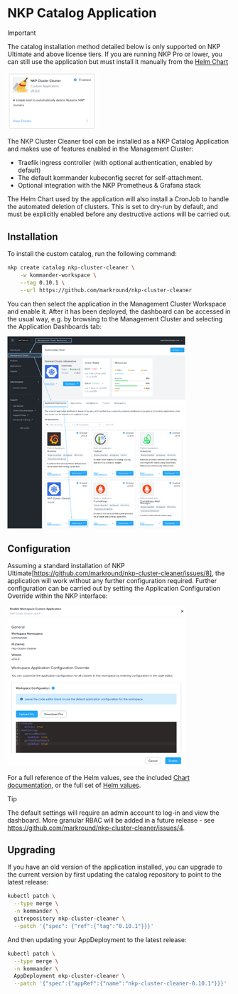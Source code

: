 # NKP Catalog Application
> [!IMPORTANT]  
> The catalog installation method detailed below is only supported on NKP Ultimate and above license tiers. If you are running NKP Pro or lower, you can still use the application but must install it manually from the [Helm Chart](./helm.md)

<img src="/docs/catalog.png" width="200">

The NKP Cluster Cleaner tool can be installed as a NKP Catalog Application and makes use of features enabled in the Management Cluster:

- Traefik ingress controller (with optional authentication, enabled by default)
- The default kommander kubeconfig secret for self-attachment. 
- Optional integration with the NKP Prometheus & Grafana stack

The Helm Chart used by the application will also install a CronJob to handle the automated deletion of clusters. This is set to dry-run by default, and must be explicitly enabled before any destructive actions will be carried out.

## Installation

To install the custom catalog, run the following command:

```bash
nkp create catalog nkp-cluster-cleaner \
    -w kommander-workspace \
    --tag 0.10.1 \
    --url https://github.com/markround/nkp-cluster-cleaner
```

You can then select the application in the Management Cluster Workspace and enable it. After it has been deployed, the dashboard can be accessed in the usual way, e.g. by browsing to the Management Cluster and selecting the Application Dashboards tab:

<img src="/docs/dashboard.png" width="400">

## Configuration

Assuming a standard installation of NKP Ultimate[https://github.com/markround/nkp-cluster-cleaner/issues/8], the application will work without any further configuration required. Further configuration can be carried out by setting the Application Configuration Override within the NKP interface:

<img src="/docs/config.png" width="400">

For a full reference of the Helm values, see the included [Chart documentation](helm.md), or the full set of [Helm values](/charts/nkp-cluster-cleaner/README.md). 


> [!TIP]
> The default settings will require an admin account to log-in and view the dashboard. More granular RBAC will be added in a future release - see https://github.com/markround/nkp-cluster-cleaner/issues/4.

## Upgrading

If you have an old version of the application installed, you can upgrade to the current version by first updating the catalog repository to point to the latest release:

```bash
kubectl patch \
  --type merge \
  -n kommander \
  gitrepository nkp-cluster-cleaner \
  --patch '{"spec": {"ref":{"tag":"0.10.1"}}}'
```

And then updating your AppDeployment to the latest release:

```bash
kubectl patch \
  --type merge \
  -n kommander \
  AppDeployment nkp-cluster-cleaner \
  --patch '{"spec":{"appRef":{"name":"nkp-cluster-cleaner-0.10.1"}}}'
```